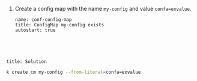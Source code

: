
1. Create a config map with the name `my-config` and value `confa=exvalue`.

    ```examiner:execute-test
    name: conf-config-map
    title: ConfigMap my-config exists
    autostart: true
    ```

<div style="margin-top: 5em;"></div>

```section:begin
title: Solution
```

```bash
k create cm my-config --from-literal=confa=exvalue
```

```section:end
```
